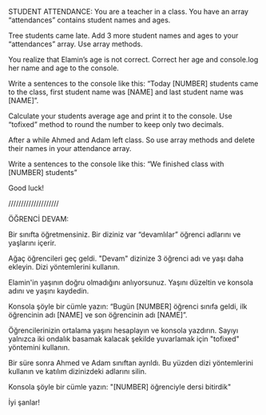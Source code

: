 STUDENT ATTENDANCE:
You are a teacher in a class. You have an array “attendances” contains student names and ages.

Tree students came late. Add 3 more student names and ages to your “attendances” array. Use array methods.

You realize that Elamin’s age is not correct. Correct her age and console.log her name and age to the console.

Write a sentences to the console like this: “Today [NUMBER] students came to the class, first student name was [NAME] and last student name was [NAME]”.

Calculate your students average age and print it to the console. Use “tofixed” method to round the number to keep only two decimals.

After a while Ahmed and Adam left class. So use array methods and delete their names in your attendance array.

Write a sentences to the console like this: “We finished class with [NUMBER] students”

Good luck!

////////////////////

ÖĞRENCİ DEVAM:

Bir sınıfta öğretmensiniz. Bir diziniz var “devamlılar” öğrenci adlarını ve yaşlarını içerir.

Ağaç öğrencileri geç geldi. "Devam" dizinize 3 öğrenci adı ve yaşı daha ekleyin. Dizi yöntemlerini kullanın.

Elamin'in yaşının doğru olmadığını anlıyorsunuz. Yaşını düzeltin ve konsola adını ve yaşını kaydedin.

Konsola şöyle bir cümle yazın: “Bugün [NUMBER] öğrenci sınıfa geldi, ilk öğrencinin adı [NAME] ve son öğrencinin adı [NAME]”.

Öğrencilerinizin ortalama yaşını hesaplayın ve konsola yazdırın. Sayıyı yalnızca iki ondalık basamak kalacak şekilde yuvarlamak için "tofixed" yöntemini kullanın.

Bir süre sonra Ahmed ve Adam sınıftan ayrıldı. Bu yüzden dizi yöntemlerini kullanın ve katılım dizinizdeki adlarını silin.

Konsola şöyle bir cümle yazın: "[NUMBER] öğrenciyle dersi bitirdik"

İyi şanlar!
